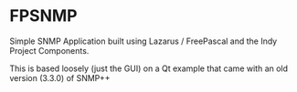 # FPSNMP

Simple SNMP Application built using Lazarus / FreePascal
and the Indy Project Components.

This is based loosely (just the GUI) on a Qt example that came with an old version (3.3.0) of SNMP++
